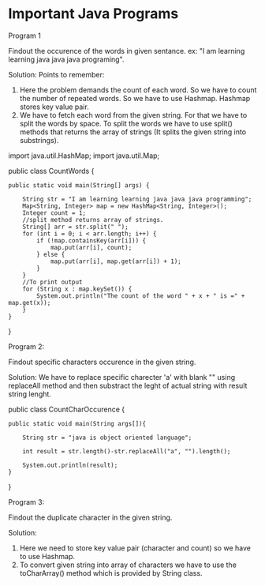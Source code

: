 # Important Java Programs

Program 1 

Findout the occurence of the words in given sentance. ex: "I am learning learning java java java programing".

Solution:
Points to remember:
1. Here the problem demands the count of each word. So we have to count the number of repeated words. So we have to use Hashmap. Hashmap stores key value pair. 
2. We have to fetch each word from the given string. For that we have to split the words by space. To split the words we have to use split() methods that returns the array of strings (It splits the given string into substrings).



import java.util.HashMap;
import java.util.Map;

public class CountWords {

	public static void main(String[] args) {
	
		String str = "I am learning learning java java java programming";
		Map<String, Integer> map = new HashMap<String, Integer>();
		Integer count = 1;
		//split method returns array of strings. 
		String[] arr = str.split(" ");
		for (int i = 0; i < arr.length; i++) {
			if (!map.containsKey(arr[i])) {
				map.put(arr[i], count);
			} else {
				map.put(arr[i], map.get(arr[i]) + 1);
			}
		}
		//To print output
		for (String x : map.keySet()) {
			System.out.println("The count of the word " + x + " is =" + map.get(x));
		}
	}
}



Program 2:

Findout specific characters occurence in the given string.

Solution:
We have to replace specific charecter 'a' with blank "" using replaceAll method and then substract the leght of actual string with result string lenght.


public class CountCharOccurence {
	
	public static void main(String args[]){
		
		String str = "java is object oriented language";
		
		int result = str.length()-str.replaceAll("a", "").length();
		
		System.out.println(result);
	}

}


Program 3:

Findout the duplicate character in the given string.

Solution:
1. Here we need to store key value pair (character and count) so we have to use Hashmap.
2. To convert given string into array of characters we have to use the toCharArray() method which is provided by String class. 











